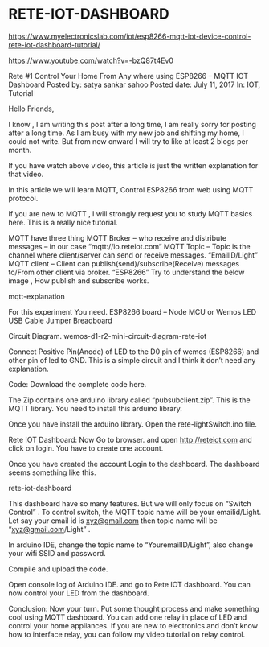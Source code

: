 # RETE-IOT-DASHBOARD


https://www.myelectronicslab.com/iot/esp8266-mqtt-iot-device-control-rete-iot-dashboard-tutorial/

https://www.youtube.com/watch?v=-bzQ87t4Ev0

Rete #1 Control Your Home From Any where using ESP8266 – MQTT IOT Dashboard
Posted by: satya sankar sahoo Posted date: July 11, 2017 In: IOT, Tutorial




Hello Friends,

I know , I am writing this post after a long time, I am really sorry for posting after a long time. As I am busy with my new job and shifting my home, I could not write. But from now onward I will try to like at least 2 blogs per month.

If you have watch above video, this article is just the written explanation for that video.

In this article we will learn  MQTT, Control ESP8266 from web using MQTT protocol.

 

If you are new to MQTT , I will strongly request you to study MQTT basics here. This is a really nice tutorial.

MQTT have three thing
MQTT Broker – who receive and distribute messages – in our case “mqtt://io.reteiot.com“
MQTT Topic – Topic is the channel where client/server can send or receive messages. “EmailID/Light”
MQTT client – Client can publish(send)/subscribe(Receive) messages to/From other client via broker. “ESP8266”
Try to understand the below image , How publish and subscribe works.

mqtt-explanation

 

For this experiment You need.
ESP8266 board – Node MCU or Wemos
LED
USB Cable
Jumper
Breadboard
 

Circuit Diagram.
wemos-d1-r2-mini-circuit-diagram-rete-iot

Connect Positive Pin(Anode) of LED to the D0 pin of wemos (ESP8266) and other pin of led to GND. This is a simple circuit and I think it don’t need any explanation.

Code:
Download the complete code here.

The Zip contains one arduino library called “pubsubclient.zip”. This is the MQTT library. You need to install this arduino  library.

Once you have install the arduino library. Open the rete-lightSwitch.ino file.

 

Rete IOT Dashboard:
Now Go to browser. and open http://reteiot.com and click on login.  You have to create one account.

Once you have created the account Login to the dashboard. The dashboard seems something like this.

rete-iot-dashboard

This dashboard have so many features. But we will only focus on “Switch Control” .  To control switch, the MQTT topic name will be your emailid/Light. Let say your email id is xyz@gmail.com then topic name will be “xyz@gmail.com/Light” .

 

In arduino IDE, change the topic name to “YouremailID/Light”, also change your wifi SSID and password.

Compile and upload the code.

Open console log of Arduino IDE. and go to Rete IOT dashboard. You can now control your LED from the dashboard.

Conclusion:
Now your turn. Put some thought process and make something cool using MQTT dashboard. You can add one relay in place of LED and control your home appliances. If you are new to electronics and don’t know how to interface relay, you can follow my video tutorial on relay control.
